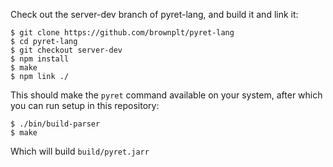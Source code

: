 Check out the server-dev branch of pyret-lang, and build it and link it:

```
$ git clone https://github.com/brownplt/pyret-lang
$ cd pyret-lang
$ git checkout server-dev
$ npm install
$ make
$ npm link ./
```


This should make the `pyret` command available on your system, after which you
can run setup in this repository:

```
$ ./bin/build-parser
$ make
```

Which will build `build/pyret.jarr`
